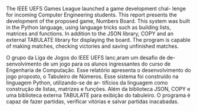   The IEEE UEFS Games League launched a game development chal-
lenge for incoming Computer Engineering students. This report presents the
development of the proposed game, Numbers Board.
  This system was built in the Python language, using language tricks such
as building lists, matrices and functions. In addition to the JSON library, COPY
and an external TABULATE library for displaying the board. The program is
capable of making matches, checking victories and saving unfinished matches.


  O grupo da Liga de Jogos do IEEE UEFS lanc¸aram um desafio de de-
senvolvimento de um jogo para os alunos ingressantes do curso de Engenharia
de Computação. Esse relatório apresenta o desenvolvimento do jogo proposto,
o Tabuleiro de Números.
    Esse sistema foi construído na linguagem Python, utilizando-se de ar-
tifícios da linguagem como construção de listas, matrizes e funções. Além da
biblioteca JSON, COPY e uma biblioteca externa TABULATE para exibição do
tabuleiro. O programa é capaz de fazer partidas, verificar vitórias e salvar
partidas inacabadas.
